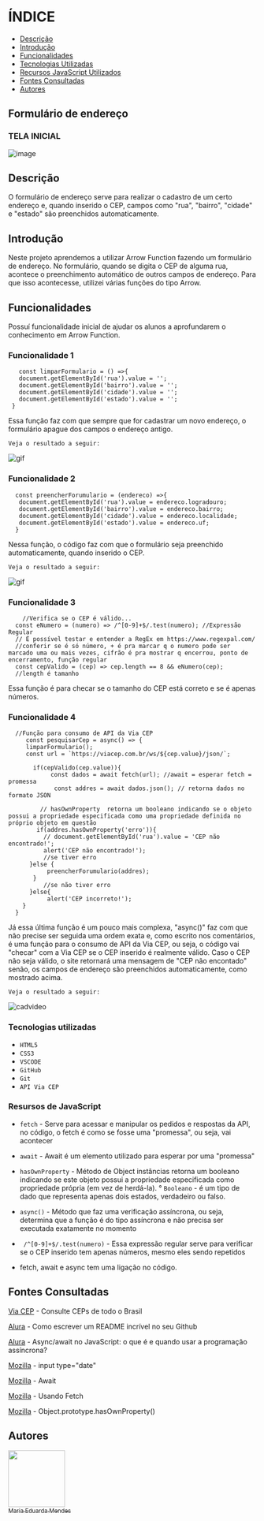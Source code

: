 # ÍNDICE
 
* [Descrição](#descri%C3%A7%C3%A3o)  
* [Introdução](#introdu%C3%A7%C3%A3o)  
* [Funcionalidades](#funcionalidades)  
* [Tecnologias Utilizadas](#tecnologias-utilizadas)  
* [Recursos JavaScript Utilizados](#resursos-de-javascript)
* [Fontes Consultadas](#fontes-consultadas)  
* [Autores](#autores)  


## Formulário de endereço

### TELA INICIAL

![image](https://github.com/imdoarda/cadastro/assets/127868962/2ecdf155-5cb0-4060-964c-5e5d5fc98ceb)



## Descrição

O formulário de endereço serve para realizar o cadastro de um certo endereço e, quando inserido o CEP, campos como "rua", "bairro", "cidade" e "estado" são preenchidos automaticamente.

    
## Introdução

 Neste projeto aprendemos a utilizar Arrow Function fazendo um formulário de endereço.  No formulário, quando se digita o CEP de alguma rua, acontece o preenchimento automático de outros campos de endereço. Para que isso acontecesse, utilizei várias funções do tipo Arrow.

## Funcionalidades

Possuí funcionalidade inicial de ajudar os alunos a aprofundarem o conhecimento em Arrow Function.

### Funcionalidade 1

       const limparFormulario = () =>{
       document.getElementById('rua').value = '';
       document.getElementById('bairro').value = '';
       document.getElementById('cidade').value = '';
       document.getElementById('estado').value = '';
     }  

     
  Essa função faz com que sempre que for cadastrar um novo endereço, o formulário apague dos campos o endereço antigo.  

  ``Veja o resultado a seguir:``

  
  ![gif](https://github.com/imdoarda/form-CadEndereco/assets/127868962/c45aafca-b4dc-459d-8842-2bc466a0ddd3)

  
### Funcionalidade 2

      const preencherForumulario = (endereco) =>{
       document.getElementById('rua').value = endereco.logradouro;
       document.getElementById('bairro').value = endereco.bairro;
       document.getElementById('cidade').value = endereco.localidade;
       document.getElementById('estado').value = endereco.uf;
      }  

      

   Nessa função, o código faz com que o formulário seja preenchido automaticamente, quando inserido o CEP.  

   ``Veja o resultado a seguir:``

   
   
   ![gif](https://github.com/imdoarda/form-CadEndereco/assets/127868962/8d3f3110-2fb0-438e-86f6-48d7638c821b)  


   
### Funcionalidade 3


        //Verifica se o CEP é válido...
      const eNumero = (numero) => /^[0-9]+$/.test(numero); //Expressão Regular
      // É possível testar e entender a RegEx em https://www.regexpal.com/
      //conferir se é só número, + é pra marcar q o numero pode ser marcado uma ou mais vezes, cifrão é pra mostrar q encerrou, ponto de encerramento, função regular
      const cepValido = (cep) => cep.length == 8 && eNumero(cep);
      //length é tamanho


Essa função é para checar se o tamanho do CEP está correto e se é apenas números.

### Funcionalidade 4



      //Função para consumo de API da Via CEP
         const pesquisarCep = async() => {
         limparFormulario();
         const url = `https://viacep.com.br/ws/${cep.value}/json/`;
    
           if(cepValido(cep.value)){
                const dados = await fetch(url); //await = esperar fetch = promessa
                 const addres = await dados.json(); // retorna dados no formato JSON
        
             // hasOwnProperty  retorna um booleano indicando se o objeto possui a propriedade especificada como uma propriedade definida no próprio objeto em questão
            if(addres.hasOwnProperty('erro')){ 
              // document.getElementById('rua').value = 'CEP não encontrado!';
              alert('CEP não encontrado!');
              //se tiver erro
          }else {
               preencherForumulario(addres);
           }
              //se não tiver erro
          }else{
               alert('CEP incorreto!');
        } 
      }  

      
  Já essa última função é um pouco mais complexa, "async()" faz com que não precise ser seguida uma ordem exata e, como escrito nos comentários, é uma função para o consumo de API da Via CEP, ou seja, o código vai "checar" com a Via CEP se o CEP inserido é realmente válido. Caso o CEP não seja válido, o site retornará uma mensagem de "CEP não encontado" senão, os campos de endereço são preenchidos automaticamente, como mostrado acima.  

  ``Veja o resultado a seguir:``

 ![cadvideo](https://github.com/imdoarda/cadastro/assets/127868962/451c56a5-4de5-45a7-a512-6b73647abca0)
  


### Tecnologias utilizadas

* ``HTML5``  
* ``CSS3``
* ``VSCODE``
*  ``GitHub``
*  ``Git``
* ``API Via CEP``


### Resursos de JavaScript


* ``fetch`` - Serve para acessar e manipular os pedidos e respostas da API, no código, o fetch é como se fosse uma "promessa", ou seja, vai acontecer
* ``await`` - Await é um elemento utilizado para esperar por uma "promessa"
* ``hasOwnProperty`` - Método de Object instâncias retorna um booleano indicando se este objeto possui a propriedade especificada como propriedade própria (em vez de herdá-la).
° ``Booleano`` - é um tipo de dado que representa apenas dois estados, verdadeiro ou falso.
* ``async()`` - Método que faz uma verificação assíncrona, ou seja, determina que a função é do tipo assíncrona e não precisa ser executada exatamente no momento
* `` /^[0-9]+$/.test(numero)`` - Essa expressão regular serve para verificar se o CEP inserido tem apenas números, mesmo eles sendo repetidos

* fetch, await e async tem uma ligação no código.


## Fontes Consultadas

[Via CEP]( https://viacep.com.br/) - Consulte CEPs de todo o Brasil

[Alura](https://www.alura.com.br/artigos/escrever-bom-readme) - Como escrever um README incrível no seu Github

[Alura](https://www.alura.com.br/artigos/async-await-no-javascript-o-que-e-e-quando-usar) - Async/await no JavaScript: o que é e quando usar a programação assíncrona?

[Mozilla](https://developer.mozilla.org/pt-BR/docs/Web/HTML/Element/input/date) - input type="date"

[Mozilla](https://developer.mozilla.org/pt-BR/docs/Web/JavaScript/Reference/Operators/await) - Await

[Mozilla](https://developer.mozilla.org/pt-BR/docs/Web/API/Fetch_API/Using_Fetch) - Usando Fetch

[Mozilla](https://developer.mozilla.org/en-US/docs/Web/JavaScript/Reference/Global_Objects/Object/hasOwnProperty) - Object.prototype.hasOwnProperty()


## Autores

[<img loading="lazy" src="https://avatars.githubusercontent.com/u/127868962?v=4" width=115><br><sub>Maria Eduarda Mendes</sub>](https://github.com/imdoarda)


